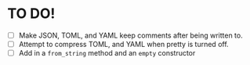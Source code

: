 # TO DO!

- [ ] Make JSON, TOML, and YAML keep comments after being written to.
- [ ] Attempt to compress TOML, and YAML when pretty is turned off.
- [ ] Add in a `from_string` method and an `empty` constructor
